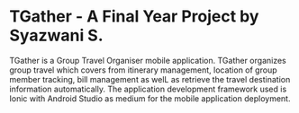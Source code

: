 # TGather - A Final Year Project by Syazwani S.

TGather is a Group Travel Organiser mobile application. TGather organizes group travel which covers from itinerary management, location of group member tracking, bill management as welL as retrieve the travel destination information automatically. The application development framework used is Ionic with Android Studio as medium for the mobile application deployment.

